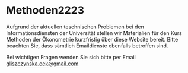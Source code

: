 # Methoden2223

Aufgrund der aktuellen teschnischen Problemen bei den Informationsdiensten der Universität stellen wir Materialien für den Kurs Methoden der Ökonometrie kurzfristig über diese Website bereit. Bitte beachten Sie, dass sämtlich Emaildienste ebenfalls betroffen sind.

Bei wichtigen Fragen wenden Sie sich bitte per Email gliszczynska.oek@gmail.com

